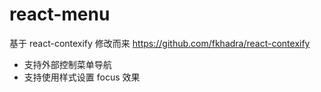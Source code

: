 # react-menu

基于 react-contexify 修改而来
https://github.com/fkhadra/react-contexify


* 支持外部控制菜单导航
* 支持使用样式设置 focus 效果